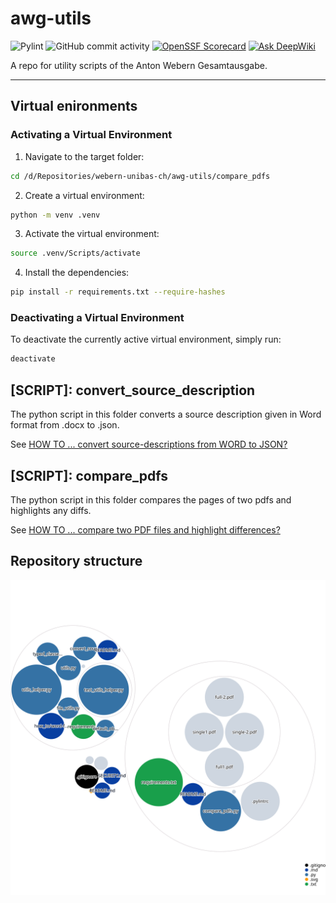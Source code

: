 # awg-utils

![Pylint](https://github.com/webern-unibas-ch/awg-utils/actions/workflows/pylint.yml/badge.svg)
![GitHub commit activity](https://img.shields.io/github/commit-activity/m/webern-unibas-ch/awg-app)
[![OpenSSF Scorecard](https://api.scorecard.dev/projects/github.com/webern-unibas-ch/awg-utils/badge)](https://scorecard.dev/viewer/?uri=github.com/webern-unibas-ch/awg-utils)
[![Ask DeepWiki](https://deepwiki.com/badge.svg)](https://deepwiki.com/webern-unibas-ch/awg-utils)

A repo for utility scripts of the Anton Webern Gesamtausgabe.

---

## Virtual enironments

### Activating a Virtual Environment

1. Navigate to the target folder:

```bash
cd /d/Repositories/webern-unibas-ch/awg-utils/compare_pdfs
```

2. Create a virtual environment:

```bash
python -m venv .venv
```

3. Activate the virtual environment:

```bash
source .venv/Scripts/activate
```

4. Install the dependencies:

```bash
pip install -r requirements.txt --require-hashes
```

### Deactivating a Virtual Environment

To deactivate the currently active virtual environment, simply run:

```bash
deactivate
```

## [SCRIPT]: convert_source_description

The python script in this folder converts a source description given in Word format from .docx to .json. 

See [HOW TO ... convert source-descriptions from WORD to JSON?](convert_source_description/README.md)

## [SCRIPT]: compare_pdfs

The python script in this folder compares the pages of two pdfs and highlights any diffs.

See [HOW TO ... compare two PDF files and highlight differences?](compare_pdfs/README.md)

## Repository structure

![Visualization of the codebase](./diagram.svg)
